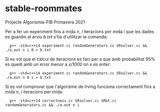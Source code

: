 # stable-roommates
Projecte Algorismia-FIB Primavera 2021

Per a fer un experiment fins a mida *n*, *i* iteracions per mida i que les dades es guardin al arxiu *b.txt* s'ha d'utilitzar la comanda:

```  g++ -std=c++14 experiment.cc randomGenerators.cc SRsolver.cc && ./a.out n i 0 > b.txt```  

Si es vol que el càlcul de iteracions es faci per a que amb probabilitat 95% es quedi amb un error menor a *x/1000* on *x* és enter: 

```  g++ -std=c++14 experiment.cc randomGenerators.cc SRsolver.cc && ./a.out n 0 x > b.txt```  

Si es vol comprovar que l'algorisme de Irving funciona correctament fins a mida *n*, *i* iteracions per mida:

```  g++ -std=c++14 correctness.cc SRsolver.cc SRbt.cc randomGenerators.cc && ./a.out n i```  

